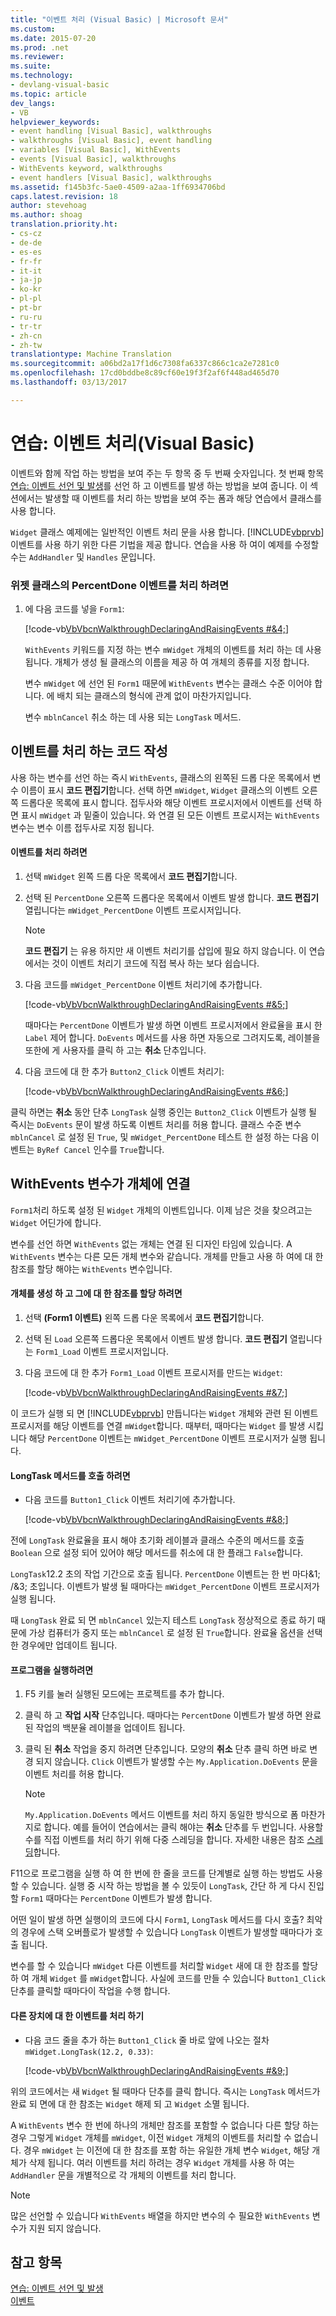 ```yaml
---
title: "이벤트 처리 (Visual Basic) | Microsoft 문서"
ms.custom: 
ms.date: 2015-07-20
ms.prod: .net
ms.reviewer: 
ms.suite: 
ms.technology:
- devlang-visual-basic
ms.topic: article
dev_langs:
- VB
helpviewer_keywords:
- event handling [Visual Basic], walkthroughs
- walkthroughs [Visual Basic], event handling
- variables [Visual Basic], WithEvents
- events [Visual Basic], walkthroughs
- WithEvents keyword, walkthroughs
- event handlers [Visual Basic], walkthroughs
ms.assetid: f145b3fc-5ae0-4509-a2aa-1ff6934706bd
caps.latest.revision: 18
author: stevehoag
ms.author: shoag
translation.priority.ht:
- cs-cz
- de-de
- es-es
- fr-fr
- it-it
- ja-jp
- ko-kr
- pl-pl
- pt-br
- ru-ru
- tr-tr
- zh-cn
- zh-tw
translationtype: Machine Translation
ms.sourcegitcommit: a06bd2a17f1d6c7308fa6337c866c1ca2e7281c0
ms.openlocfilehash: 17cd0bddbe8c89cf60e19f3f2af6f448ad465d70
ms.lasthandoff: 03/13/2017

---
```

# <a name="walkthrough-handling-events-visual-basic"></a>연습: 이벤트 처리(Visual Basic)
이벤트와 함께 작업 하는 방법을 보여 주는 두 항목 중 두 번째 숫자입니다. 첫 번째 항목 [연습: 이벤트 선언 및 발생](../../../../visual-basic/programming-guide/language-features/events/walkthrough-declaring-and-raising-events.md)를 선언 하 고 이벤트를 발생 하는 방법을 보여 줍니다. 이 섹션에서는 발생할 때 이벤트를 처리 하는 방법을 보여 주는 폼과 해당 연습에서 클래스를 사용 합니다.  
  
 `Widget` 클래스 예제에는 일반적인 이벤트 처리 문을 사용 합니다. [!INCLUDE[vbprvb](../../../../csharp/programming-guide/concepts/linq/includes/vbprvb_md.md)]이벤트를 사용 하기 위한 다른 기법을 제공 합니다. 연습을 사용 하 여이 예제를 수정할 수는 `AddHandler` 및 `Handles` 문입니다.  
  
### <a name="to-handle-the-percentdone-event-of-the-widget-class"></a>위젯 클래스의 PercentDone 이벤트를 처리 하려면  
  
1.  에 다음 코드를 넣을 `Form1`:  
  
     [!code-vb[VbVbcnWalkthroughDeclaringAndRaisingEvents #&4;](../../../../visual-basic/programming-guide/language-features/events/codesnippet/VisualBasic/walkthrough-handling-events_1.vb)]  
  
     `WithEvents` 키워드를 지정 하는 변수 `mWidget` 개체의 이벤트를 처리 하는 데 사용 됩니다. 개체가 생성 될 클래스의 이름을 제공 하 여 개체의 종류를 지정 합니다.  
  
     변수 `mWidget` 에 선언 된 `Form1` 때문에 `WithEvents` 변수는 클래스 수준 이어야 합니다. 에 배치 되는 클래스의 형식에 관계 없이 마찬가지입니다.  
  
     변수 `mblnCancel` 취소 하는 데 사용 되는 `LongTask` 메서드.  
  
## <a name="writing-code-to-handle-an-event"></a>이벤트를 처리 하는 코드 작성  
 사용 하는 변수를 선언 하는 즉시 `WithEvents`, 클래스의 왼쪽된 드롭 다운 목록에서 변수 이름이 표시 **코드 편집기**합니다. 선택 하면 `mWidget`, `Widget` 클래스의 이벤트 오른쪽 드롭다운 목록에 표시 합니다. 접두사와 해당 이벤트 프로시저에서 이벤트를 선택 하면 표시 `mWidget` 과 밑줄이 있습니다. 와 연결 된 모든 이벤트 프로시저는 `WithEvents` 변수는 변수 이름 접두사로 지정 됩니다.  
  
#### <a name="to-handle-an-event"></a>이벤트를 처리 하려면  
  
1.  선택 `mWidget` 왼쪽 드롭 다운 목록에서 **코드 편집기**합니다.  
  
2.  선택 된 `PercentDone` 오른쪽 드롭다운 목록에서 이벤트 발생 합니다. **코드 편집기** 열립니다는 `mWidget_PercentDone` 이벤트 프로시저입니다.  
  
    > [!NOTE]
    >  **코드 편집기** 는 유용 하지만 새 이벤트 처리기를 삽입에 필요 하지 않습니다. 이 연습에서는 것이 이벤트 처리기 코드에 직접 복사 하는 보다 쉽습니다.  
  
3.  다음 코드를 `mWidget_PercentDone` 이벤트 처리기에 추가합니다.  
  
     [!code-vb[VbVbcnWalkthroughDeclaringAndRaisingEvents #&5;](../../../../visual-basic/programming-guide/language-features/events/codesnippet/VisualBasic/walkthrough-handling-events_2.vb)]  
  
     때마다는 `PercentDone` 이벤트가 발생 하면 이벤트 프로시저에서 완료율을 표시 한 `Label` 제어 합니다. `DoEvents` 메서드를 사용 하면 자동으로 그려지도록, 레이블을 또한에 게 사용자를 클릭 하 고는 **취소** 단추입니다.  
  
4.  다음 코드에 대 한 추가 `Button2_Click` 이벤트 처리기:  
  
     [!code-vb[VbVbcnWalkthroughDeclaringAndRaisingEvents #&6;](../../../../visual-basic/programming-guide/language-features/events/codesnippet/VisualBasic/walkthrough-handling-events_3.vb)]  
  
 클릭 하면는 **취소** 동안 단추 `LongTask` 실행 중인는 `Button2_Click` 이벤트가 실행 될 즉시는 `DoEvents` 문이 발생 하도록 이벤트 처리를 허용 합니다. 클래스 수준 변수 `mblnCancel` 로 설정 된 `True`, 및 `mWidget_PercentDone` 테스트 한 설정 하는 다음 이벤트는 `ByRef Cancel` 인수를 `True`합니다.  
  
## <a name="connecting-a-withevents-variable-to-an-object"></a>WithEvents 변수가 개체에 연결  
 `Form1`처리 하도록 설정 된 `Widget` 개체의 이벤트입니다. 이제 남은 것을 찾으려고는 `Widget` 어딘가에 합니다.  
  
 변수를 선언 하면 `WithEvents` 없는 개체는 연결 된 디자인 타임에 있습니다. A `WithEvents` 변수는 다른 모든 개체 변수와 같습니다. 개체를 만들고 사용 하 여에 대 한 참조를 할당 해야는 `WithEvents` 변수입니다.  
  
#### <a name="to-create-an-object-and-assign-a-reference-to-it"></a>개체를 생성 하 고 그에 대 한 참조를 할당 하려면  
  
1.  선택 **(Form1 이벤트)** 왼쪽 드롭 다운 목록에서 **코드 편집기**합니다.  
  
2.  선택 된 `Load` 오른쪽 드롭다운 목록에서 이벤트 발생 합니다. **코드 편집기** 열립니다는 `Form1_Load` 이벤트 프로시저입니다.  
  
3.  다음 코드에 대 한 추가 `Form1_Load` 이벤트 프로시저를 만드는 `Widget`:  
  
     [!code-vb[VbVbcnWalkthroughDeclaringAndRaisingEvents #&7;](../../../../visual-basic/programming-guide/language-features/events/codesnippet/VisualBasic/walkthrough-handling-events_4.vb)]  
  
 이 코드가 실행 되 면 [!INCLUDE[vbprvb](../../../../csharp/programming-guide/concepts/linq/includes/vbprvb_md.md)] 만듭니다는 `Widget` 개체와 관련 된 이벤트 프로시저를 해당 이벤트를 연결 `mWidget`합니다. 때부터, 때마다는 `Widget` 를 발생 시킵니다 해당 `PercentDone` 이벤트는 `mWidget_PercentDone` 이벤트 프로시저가 실행 됩니다.  
  
#### <a name="to-call-the-longtask-method"></a>LongTask 메서드를 호출 하려면  
  
-   다음 코드를 `Button1_Click` 이벤트 처리기에 추가합니다.  
  
     [!code-vb[VbVbcnWalkthroughDeclaringAndRaisingEvents #&8;](../../../../visual-basic/programming-guide/language-features/events/codesnippet/VisualBasic/walkthrough-handling-events_5.vb)]  
  
 전에 `LongTask` 완료율을 표시 해야 초기화 레이블과 클래스 수준의 메서드를 호출 `Boolean` 으로 설정 되어 있어야 해당 메서드를 취소에 대 한 플래그 `False`합니다.  
  
 `LongTask`12.2 초의 작업 기간으로 호출 됩니다. `PercentDone` 이벤트는 한 번 마다&1; /&3; 초입니다. 이벤트가 발생 될 때마다는 `mWidget_PercentDone` 이벤트 프로시저가 실행 됩니다.  
  
 때 `LongTask` 완료 되 면 `mblnCancel` 있는지 테스트 `LongTask` 정상적으로 종료 하기 때문에 가상 컴퓨터가 중지 또는 `mblnCancel` 로 설정 된 `True`합니다. 완료율 옵션을 선택한 경우에만 업데이트 됩니다.  
  
#### <a name="to-run-the-program"></a>프로그램을 실행하려면  
  
1.  F5 키를 눌러 실행된 모드에는 프로젝트를 추가 합니다.  
  
2.  클릭 하 고 **작업 시작** 단추입니다. 때마다는 `PercentDone` 이벤트가 발생 하면 완료 된 작업의 백분율 레이블을 업데이트 됩니다.  
  
3.  클릭 된 **취소** 작업을 중지 하려면 단추입니다. 모양의 **취소** 단추 클릭 하면 바로 변경 되지 않습니다. `Click` 이벤트가 발생할 수는 `My.Application.DoEvents` 문을 이벤트 처리를 허용 합니다.  
  
    > [!NOTE]
    >  `My.Application.DoEvents` 메서드 이벤트를 처리 하지 동일한 방식으로 폼 마찬가지로 합니다. 예를 들어이 연습에서는 클릭 해야는 **취소** 단추를 두 번입니다. 사용할 수를 직접 이벤트를 처리 하기 위해 다중 스레딩을 합니다. 자세한 내용은 참조 [스레딩](http://msdn.microsoft.com/library/552f6c68-dbdb-4327-ae36-32cf9063d88c)합니다.  
  
 F11으로 프로그램을 실행 하 여 한 번에 한 줄을 코드를 단계별로 실행 하는 방법도 사용할 수 있습니다. 실행 중 시작 하는 방법을 볼 수 있듯이 `LongTask`, 간단 하 게 다시 진입할 `Form1` 때마다는 `PercentDone` 이벤트가 발생 합니다.  
  
 어떤 일이 발생 하면 실행이의 코드에 다시 `Form1`, `LongTask` 메서드를 다시 호출? 최악의 경우에 스택 오버플로가 발생할 수 있습니다 `LongTask` 이벤트가 발생할 때마다가 호출 됩니다.  
  
 변수를 할 수 있습니다 `mWidget` 다른 이벤트를 처리할 `Widget` 새에 대 한 참조를 할당 하 여 개체 `Widget` 를 `mWidget`합니다. 사실에 코드를 만들 수 있습니다 `Button1_Click` 단추를 클릭할 때마다이 작업을 수행 합니다.  
  
#### <a name="to-handle-events-for-a-different-widget"></a>다른 장치에 대 한 이벤트를 처리 하기  
  
-   다음 코드 줄을 추가 하는 `Button1_Click` 줄 바로 앞에 나오는 절차 `mWidget.LongTask(12.2, 0.33)`:  
  
     [!code-vb[VbVbcnWalkthroughDeclaringAndRaisingEvents #&9;](../../../../visual-basic/programming-guide/language-features/events/codesnippet/VisualBasic/walkthrough-handling-events_6.vb)]  
  
 위의 코드에서는 새 `Widget` 될 때마다 단추를 클릭 합니다. 즉시는 `LongTask` 메서드가 완료 되 면에 대 한 참조는 `Widget` 해제 되 고 `Widget` 소멸 됩니다.  
  
 A `WithEvents` 변수 한 번에 하나의 개체만 참조를 포함할 수 없습니다 다른 할당 하는 경우 그렇게 `Widget` 개체를 `mWidget`, 이전 `Widget` 개체의 이벤트를 처리할 수 없습니다. 경우 `mWidget` 는 이전에 대 한 참조를 포함 하는 유일한 개체 변수 `Widget`, 해당 개체가 삭제 됩니다. 여러 이벤트를 처리 하려는 경우 `Widget` 개체를 사용 하 여는 `AddHandler` 문을 개별적으로 각 개체의 이벤트를 처리 합니다.  
  
> [!NOTE]
>  많은 선언할 수 있습니다 `WithEvents` 배열을 하지만 변수의 수 필요한 `WithEvents` 변수가 지원 되지 않습니다.  
  
## <a name="see-also"></a>참고 항목  
 [연습: 이벤트 선언 및 발생](../../../../visual-basic/programming-guide/language-features/events/walkthrough-declaring-and-raising-events.md)   
 [이벤트](../../../../visual-basic/programming-guide/language-features/events/index.md)
